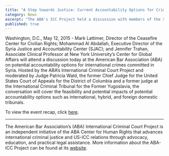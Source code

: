 ```yaml
---
title: "A Step towards Justice: Current Accountability Options for Crimes Under International Law Committed in Syria"
category: News
excerpt: "The ABA's ICC Project held a discussion with members of the Syria Justice and Accountability Center on their recent study of accountability options in Syria."
published: true
---
```


Washington, D.C., May 12, 2015 - Mark Lattimer, Director of the Ceasefire Center for Civilian Rights; Mohammad Al Abdallah, Executive Director of the Syria Justice and Accountability Center (SJAC); and Jennifer Trahan, Associate Clinical Professor at New York University’s Center for Global Affairs will attend a discussion today at the American Bar Association (ABA) on potential accountability options for international crimes committed in Syria. Hosted by the ABA’s International Criminal Court Project and moderated by Judge Patricia Wald, the former Chief Judge for the United States Court of Appeals for the District of Columbia and a former judge at the International Criminal Tribunal for the Former Yugoslavia, the conversation will cover the feasibility and potential impacts of potential accountability options such as international, hybrid, and foreign domestic tribunals.

To view the event recap, click [here](http://www.international-criminal-justice-today.org/event/2015/05/12/accountability-options-for-crimes-committed-in-syria/).

---
The American Bar Association’s (ABA) International Criminal Court Project is an independent initiative of the ABA Center for Human Rights that advances international criminal justice and US-ICC relations through advocacy, education, and practical legal assistance. More information about the ABA-ICC Project can be found at its [website](aba-icc.org/).

